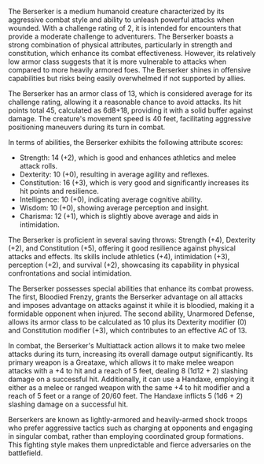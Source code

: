 The Berserker is a medium humanoid creature characterized by its aggressive combat style and ability to unleash powerful attacks when wounded. With a challenge rating of 2, it is intended for encounters that provide a moderate challenge to adventurers. The Berserker boasts a strong combination of physical attributes, particularly in strength and constitution, which enhance its combat effectiveness. However, its relatively low armor class suggests that it is more vulnerable to attacks when compared to more heavily armored foes. The Berserker shines in offensive capabilities but risks being easily overwhelmed if not supported by allies.

The Berserker has an armor class of 13, which is considered average for its challenge rating, allowing it a reasonable chance to avoid attacks. Its hit points total 45, calculated as 6d8+18, providing it with a solid buffer against damage. The creature's movement speed is 40 feet, facilitating aggressive positioning maneuvers during its turn in combat. 

In terms of abilities, the Berserker exhibits the following attribute scores:
- Strength: 14 (+2), which is good and enhances athletics and melee attack rolls.
- Dexterity: 10 (+0), resulting in average agility and reflexes.
- Constitution: 16 (+3), which is very good and significantly increases its hit points and resilience.
- Intelligence: 10 (+0), indicating average cognitive ability.
- Wisdom: 10 (+0), showing average perception and insight.
- Charisma: 12 (+1), which is slightly above average and aids in intimidation.

The Berserker is proficient in several saving throws: Strength (+4), Dexterity (+2), and Constitution (+5), offering it good resilience against physical attacks and effects. Its skills include athletics (+4), intimidation (+3), perception (+2), and survival (+2), showcasing its capability in physical confrontations and social intimidation.

The Berserker possesses special abilities that enhance its combat prowess. The first, Bloodied Frenzy, grants the Berserker advantage on all attacks and imposes advantage on attacks against it while it is bloodied, making it a formidable opponent when injured. The second ability, Unarmored Defense, allows its armor class to be calculated as 10 plus its Dexterity modifier (0) and Constitution modifier (+3), which contributes to an effective AC of 13.

In combat, the Berserker's Multiattack action allows it to make two melee attacks during its turn, increasing its overall damage output significantly. Its primary weapon is a Greataxe, which allows it to make melee weapon attacks with a +4 to hit and a reach of 5 feet, dealing 8 (1d12 + 2) slashing damage on a successful hit. Additionally, it can use a Handaxe, employing it either as a melee or ranged weapon with the same +4 to hit modifier and a reach of 5 feet or a range of 20/60 feet. The Handaxe inflicts 5 (1d6 + 2) slashing damage on a successful hit.

Berserkers are known as lightly-armored and heavily-armed shock troops who prefer aggressive tactics such as charging at opponents and engaging in singular combat, rather than employing coordinated group formations. This fighting style makes them unpredictable and fierce adversaries on the battlefield.